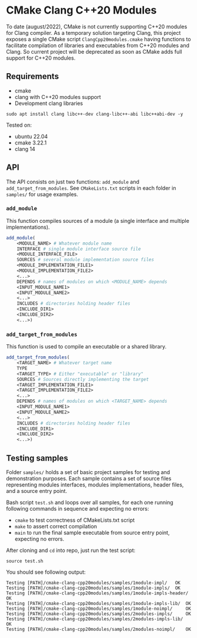 # CMake Clang C++20 Modules

To date (august/2022), CMake is not currently supporting C++20 modules for Clang compiler.
As a temporary solution targeting Clang, this project exposes a single CMake
script `ClangCpp20modules.cmake` having functions to facilitate compilation of
libraries and executables from C++20 modules and Clang.
So current project will be deprecated as soon as CMake adds full support for C++20 modules.


## Requirements

* cmake
* clang with C++20 modules support
* Development clang libraries

```
sudo apt install clang libc++-dev clang-libc++-abi libc++abi-dev -y
```

Tested on:

* ubuntu 22.04
* cmake 3.22.1
* clang 14

## API

The API consists on just two functions: `add_module` and `add_target_from_modules`.
See `CMakeLists.txt` scripts in each folder in `samples/` for usage examples.

### `add_module`

This function compiles sources of a module (a single interface and multiple implementations).

```cmake
add_module(
    <MODULE_NAME> # Whatever module name
    INTERFACE # single module interface source file
    <MODULE_INTERFACE_FILE>
    SOURCES # several module implementation source files
    <MODULE_IMPLEMENTATION_FILE1>
    <MODULE_IMPLEMENTATION_FILE2>
    <...>
    DEPENDS # names of modules on which <MODULE_NAME> depends
    <INPUT_MODULE_NAME1>
    <INPUT_MODULE_NAME2>
    <...>
    INCLUDES # directories holding header files
    <INCLUDE_DIR1>
    <INCLUDE_DIR2>
    <...>)
```

### `add_target_from_modules`

This function is used to compile an executable or a shared library.

```cmake
add_target_from_modules(
    <TARGET_NAME> # Whatever target name
    TYPE
    <TARGET_TYPE> # Either "executable" or "library"
    SOURCES # Sources directly implementing the target
    <TARGET_IMPLEMENTATION_FILE1>
    <TARGET_IMPLEMENTATION_FILE2>
    <...>
    DEPENDS # names of modules on which <TARGET_NAME> depends
    <INPUT_MODULE_NAME1>
    <INPUT_MODULE_NAME2>
    <...>
    INCLUDES # directories holding header files
    <INCLUDE_DIR1>
    <INCLUDE_DIR2>
    <...>)
```


## Testing samples

Folder `samples/` holds a set of basic project samples for testing and demonstration purposes.
Each sample contains a set of source files representing modules interfaces, modules implementations, header files, and a source entry point.

Bash script `test.sh` and loops over all samples, for each one running following commands in sequence and expecting no errors:

* `cmake` to test correctness of CMakeLists.txt script
* `make` to assert correct compilation
* `main` to run the final sample executable from source entry point, expecting no errors.

After cloning and `cd` into repo, just run the test script:

```
source test.sh
```

You should see following output:

```
Testing [PATH]/cmake-clang-cpp20modules/samples/1module-impl/ 	OK
Testing [PATH]/cmake-clang-cpp20modules/samples/1module-impls/ 	OK
Testing [PATH]/cmake-clang-cpp20modules/samples/1module-impls-header/ 	OK
Testing [PATH]/cmake-clang-cpp20modules/samples/1module-impls-lib/ 	OK
Testing [PATH]/cmake-clang-cpp20modules/samples/1module-noimpl/ 	OK
Testing [PATH]/cmake-clang-cpp20modules/samples/2modules-impls/ 	OK
Testing [PATH]/cmake-clang-cpp20modules/samples/2modules-impls-lib/ 	OK
Testing [PATH]/cmake-clang-cpp20modules/samples/2modules-noimpl/ 	OK
```
